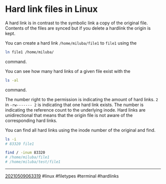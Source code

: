# Hard link files in Linux

A hard link is in contrast to the symbolic link a copy of the original file. 
Contents of the files are synced but if you delete a hardlink the origin is kept.

You can create a hard link `/home/miluba/file1` to `file1` using the 
```sh
ln file1 /home/miluba/
```

command.

You can see how many hard links of a given file exist with the
```sh
ls -al
```

command.

The number right to the permission is indicating the amount of hard links. `2` in `-rw------- 2` is indicating 
that one hard link exists. The number is indicating the reference count to the underlying inode. Hard links are unidirectional that means that the origin file is not aware of the corresponding hard links.

You can find all hard links using the inode number of the original and find.
```sh
ls -i 
# 83320 file1

find / -inum 83320
# /home/miluba/file1
# /home/miluba/test/file1
```


----
[20210509063319](https://github.com/Miluba/Zettelkasten/blob/0d04c6346387273fff651b920754d77044ab0d9b/20210509063319)
#linux #filetypes #terminal #hardlinks
